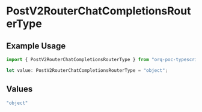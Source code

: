 # PostV2RouterChatCompletionsRouterType

## Example Usage

```typescript
import { PostV2RouterChatCompletionsRouterType } from "orq-poc-typescript/models/operations";

let value: PostV2RouterChatCompletionsRouterType = "object";
```

## Values

```typescript
"object"
```